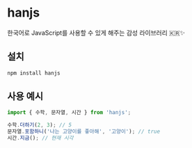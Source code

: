 # hanjs

한국어로 JavaScript를 사용할 수 있게 해주는 감성 라이브러리 🇰🇷✨

## 설치

```bash
npm install hanjs
```

## 사용 예시

```js
import { 수학, 문자열, 시간 } from 'hanjs';

수학.더하기(2, 3); // 5
문자열.포함하니('나는 고양이를 좋아해', '고양이'); // true
시간.지금(); // 현재 시각
```